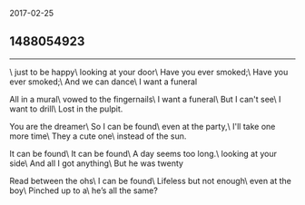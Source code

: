 2017-02-25

## 1488054923

---
\\
just to be happy\\
looking at your door\\
Have you ever smoked;\\
Have you ever smoked;\\
And we can dance\\
I want a funeral

All in a mural\\
vowed to the fingernails\\
I want a funeral\\
But I can't see\\
I want to drill\\
Lost in the pulpit.

You are the dreamer\\
So I can be found\\
even at the party,\\
I'll take one more time\\
They a cute one\\
instead of the sun.

It can be found\\
It can be found\\
A day seems too long.\\
looking at your side\\
And all I got anything\\
But he was twenty

Read between the ohs\\
I can be found\\
Lifeless but not enough\\
even at the boy\\
Pinched up to a\\
he’s all the same?

